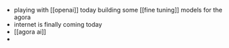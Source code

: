 - playing with [[openai]] today building some [[fine tuning]] models for the agora
- internet is finally coming today
- [[agora ai]]
-